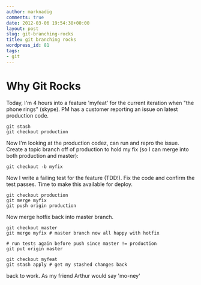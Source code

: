 ```yaml
---
author: marknadig
comments: true
date: 2012-03-06 19:54:38+00:00
layout: post
slug: git-branching-rocks
title: git branching rocks
wordpress_id: 81
tags:
- git
---
```


# Why Git Rocks


Today, I'm 4 hours into a feature 'myfeat' for the current iteration when "the phone rings" (skype). PM has a customer reporting an issue on latest production code.

    
    git stash
    git checkout production


Now I'm looking at the production codez, can run and repro the issue. Create a topic branch off of production to hold my fix (so I can merge into both production and master):

    
    git checkout -b myfix


Now I write a failing test for the feature (TDD!). Fix the code and confirm the test passes. Time to make this available for deploy.

    
    git checkout production
    git merge myfix 
    git push origin production


Now merge hotfix back into master branch.

    
    git checkout master
    git merge myfix # master branch now all happy with hotfix
    
    # run tests again before push since master != production
    git put origin master 
    
    git checkout myfeat
    git stash apply # get my stashed changes back


back to work. As my friend Arthur would say 'mo-ney'
